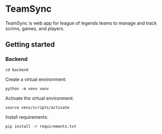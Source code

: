 # TeamSync
TeamSync is web app for league of legends teams to manage and track scrims, games, and players.

## Getting started

### Backend
```
cd backend
```

Create a virtual environment:

```
python -m venv venv
```

Activate the virtual environment:

```
source venv/scripts/activate 
```

Install requirements:

```
pip install -r requirements.txt
```

